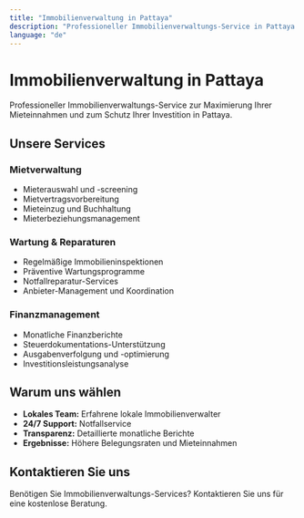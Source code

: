 ```yaml
---
title: "Immobilienverwaltung in Pattaya"
description: "Professioneller Immobilienverwaltungs-Service in Pattaya. Mietverwaltung, Wartung und Mieter-Services für Condos und Villen."
language: "de"
---
```


# Immobilienverwaltung in Pattaya

Professioneller Immobilienverwaltungs-Service zur Maximierung Ihrer Mieteinnahmen und zum Schutz Ihrer Investition in Pattaya.

## Unsere Services

### Mietverwaltung
- Mieterauswahl und -screening
- Mietvertragsvorbereitung
- Mieteinzug und Buchhaltung
- Mieterbeziehungsmanagement

### Wartung & Reparaturen
- Regelmäßige Immobilieninspektionen
- Präventive Wartungsprogramme
- Notfallreparatur-Services
- Anbieter-Management und Koordination

### Finanzmanagement
- Monatliche Finanzberichte
- Steuerdokumentations-Unterstützung
- Ausgabenverfolgung und -optimierung
- Investitionsleistungsanalyse

## Warum uns wählen

- **Lokales Team:** Erfahrene lokale Immobilienverwalter
- **24/7 Support:** Notfallservice
- **Transparenz:** Detaillierte monatliche Berichte
- **Ergebnisse:** Höhere Belegungsraten und Mieteinnahmen

## Kontaktieren Sie uns

Benötigen Sie Immobilienverwaltungs-Services? Kontaktieren Sie uns für eine kostenlose Beratung.
